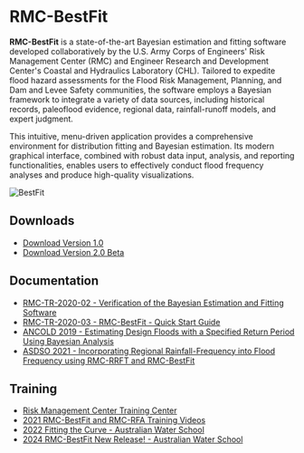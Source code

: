 # RMC-BestFit
**RMC-BestFit** is a state-of-the-art Bayesian estimation and fitting software developed collaboratively by the U.S. Army Corps of Engineers' Risk Management Center (RMC) and Engineer Research and Development Center's Coastal and Hydraulics Laboratory (CHL). Tailored to expedite flood hazard assessments for the Flood Risk Management, Planning, and Dam and Levee Safety communities, the software employs a Bayesian framework to integrate a variety of data sources, including historical records, paleoflood evidence, regional data, rainfall-runoff models, and expert judgment.

This intuitive, menu-driven application provides a comprehensive environment for distribution fitting and Bayesian estimation. Its modern graphical interface, combined with robust data input, analysis, and reporting functionalities, enables users to effectively conduct flood frequency analyses and produce high-quality visualizations.

![BestFit](https://user-images.githubusercontent.com/123974306/232252850-cc900b2c-108a-4c93-81a4-50cfe5f1d5a9.png)

## Downloads
* [Download Version 1.0](https://github.com/USACE-RMC/RMC-BestFit/releases/download/v1.0/RMC-BestFit.v1.0.zip)
* [Download Version 2.0 Beta](https://github.com/USACE-RMC/RMC-BestFit/releases/latest/download/RMC-BestFit.Version.2.0.Beta.zip)
  
## Documentation
* [RMC-TR-2020-02 - Verification of the Bayesian Estimation and Fitting Software](https://github.com/USACE-RMC/RMC-BestFit/files/12751843/RMC-TR-2020-02.-.Verification.of.the.Bayesian.Estimation.and.Fitting.Software.pdf)
* [RMC-TR-2020-03 - RMC-BestFit - Quick Start Guide](https://github.com/USACE-RMC/RMC-BestFit/files/12751838/RMC-TR-2020-03.-.RMC-BestFit.-.Quick.Start.Guide.pdf)
* [ANCOLD 2019 - Estimating Design Floods with a Specified Return Period Using Bayesian Analysis](https://github.com/USACE-RMC/RMC-BestFit/files/12751836/ANCOLD.2019.-.Bayesian.Analysis.-.HadenSmith.6-27-19.pdf)
* [ASDSO 2021 - Incorporating Regional Rainfall-Frequency into Flood Frequency using RMC-RRFT and RMC-BestFit](https://github.com/USACE-RMC/RMC-BestFit/files/12751831/ASDSO.RRFT.Paper_Avance.pdf)

## Training
* [Risk Management Center Training Center](https://www.rmc.usace.army.mil/Training/)
* [2021 RMC-BestFit and RMC-RFA Training Videos](https://www.youtube.com/playlist?list=PLEIlpoX-ZknTLKrNq7qeVrCIxT_QtLLSF)
* [2022 Fitting the Curve - Australian Water School](https://www.youtube.com/watch?v=ekduoQrOU2o&t=22s)
* [2024 RMC-BestFit New Release! - Australian Water School](https://www.youtube.com/watch?v=GPMfnkdGxqQ&t=2319s)




